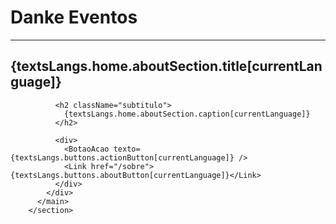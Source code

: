 # Danke Eventos
---

<section id={index.sectionSobre}>
          <main className="autoPadding fixedWidth" id={index.sobre}>
            <div>
              <h1 className="titulo">
                {textsLangs.home.aboutSection.title[currentLanguage]}
              </h1>

              <h2 className="subtitulo">
                {textsLangs.home.aboutSection.caption[currentLanguage]}
              </h2>

              <div>
                <BotaoAcao texto={textsLangs.buttons.actionButton[currentLanguage]} />
                <Link href="/sobre">{textsLangs.buttons.aboutButton[currentLanguage]}</Link>
              </div>
            </div>
          </main>
        </section>
